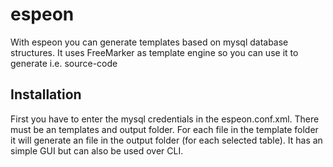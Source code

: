 # espeon

With espeon you can generate templates based on mysql database structures. It 
uses FreeMarker as template engine so you can use it to generate i.e. 
source-code

## Installation

First you have to enter the mysql credentials in the espeon.conf.xml. There must
be an templates and output folder. For each file in the template folder it will
generate an file in the output folder (for each selected table). It has an 
simple GUI but can also be used over CLI.

